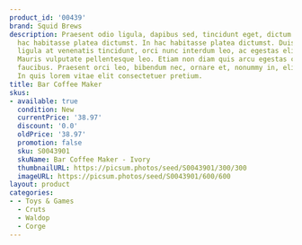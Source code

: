 ```yaml
---
product_id: '00439'
brand: Squid Brews
description: Praesent odio ligula, dapibus sed, tincidunt eget, dictum ac, nibh. In
  hac habitasse platea dictumst. In hac habitasse platea dictumst. Duis vulputate,
  ligula at venenatis tincidunt, orci nunc interdum leo, ac egestas elit sem ut lacus.
  Mauris vulputate pellentesque leo. Etiam non diam quis arcu egestas commodo. Etiam
  faucibus. Praesent orci leo, bibendum nec, ornare et, nonummy in, elit. Etiam tempor.
  In quis lorem vitae elit consectetuer pretium.
title: Bar Coffee Maker
skus:
- available: true
  condition: New
  currentPrice: '38.97'
  discount: '0.0'
  oldPrice: '38.97'
  promotion: false
  sku: S0043901
  skuName: Bar Coffee Maker - Ivory
  thumbnailURL: https://picsum.photos/seed/S0043901/300/300
  imageURL: https://picsum.photos/seed/S0043901/600/600
layout: product
categories:
- - Toys & Games
  - Cruts
  - Waldop
  - Corge
---
```

